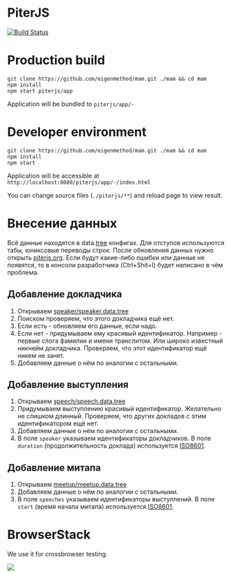 # PiterJS
[![Build Status](https://ci.piterjs.org/api/badges/piterjs/piterjs/status.svg)](https://ci.piterjs.org/piterjs/piterjs)

# Production build

```
git clone https://github.com/eigenmethod/mam.git ./mam && cd mam
npm install
npm start piterjs/app
```

Application will be bundled to `piterjs/app/-`

# Developer environment

```
git clone https://github.com/eigenmethod/mam.git ./mam && cd mam
npm install
npm start
```

Application will be accessible at `http://localhost:8080/piterjs/app/-/index.html`

You can change source files (`./piterjs/**`) and reload page to view result.

# Внесение данных

Всё данные находятся в data.[tree](https://github.com/nin-jin/tree.d) конфигах. Для отступов используются табы, юниксовые переводы строк. После обновления данных нужно открыть [piterjs.org](https://piterjs.org/). Если будут какие-либо ошибки или данные не появятся, то в консоли разработчика (Ctrl+Shit+I) будет написано в чём проблема. 

## Добавление докладчика

1. Открываем [speaker/speaker.data.tree](speaker/speaker.data.tree)
2. Поиском проверяем, что этого докладчика ещё нет.
3. Если есть - обновляем его данные, если надо.
4. Если нет - придумываем ему красивый идентификатор. Например - первые слога фамилии и имени транслитом. Или широко известный никнейм докладчика. Проверяем, что этот идентификатор ещё никем не занят.
5. Добавляем данные о нём по аналогии с остальными.

## Добавление выступления

1. Открываем [speech/speech.data.tree](speech/speech.data.tree)
2. Придумываем выступлению красивый идентификатор. Желательно не слишком длинный. Проверяем, что других докладов с этим идентификатором ещё нет.
3. Добавляем данные о нём по аналогии с остальными.
4. В поле `speaker` указываем идентификаторы докладчиков. В поле `duration` (продолжительность доклада) используется [ISO8601](https://en.wikipedia.org/wiki/ISO_8601#Durations).

## Добавление митапа

1. Открываем [meetup/meetup.data.tree](meetup/meetup.data.tree)
2. Добавляем данные о нём по аналогии с остальными.
4. В поле `speeches` указываем идентификаторы выступлений. В поле `start` (время начала митапа)  используется [ISO8601](https://en.wikipedia.org/wiki/ISO_8601).

# BrowserStack

We use it for crossbrowser testing.

[![](https://p14.zdusercontent.com/attachment/1015988/mfyOFKgRwkD1eZtad4ssyr2lH?token=eyJhbGciOiJkaXIiLCJlbmMiOiJBMTI4Q0JDLUhTMjU2In0..1p0MOCVJ8yuuJjpalEeW_g.pnLJSEABWtJrPhudmT0et0R-OlyYeYgaL5MVQbb4Am2pgwy088zmEuuhXZtidJnb9ZVmF-y4ozuXcEQo1_ers9Qdy1CkbQ_SxSH1rFUO3YAtl-WnJ6BIgZkYyFL-3dI09QYc8V4iVZ6OYoqVl9sL3ETQRssGIUh01yOctsxKCX8BYpmtDD7OFcMouOHphczDR9QP5DaTj9cvGLq07JSfFTqW2xzPEC7BkqxvZ2D30fhIsNkziauaWhxNXda-ezQmIg0vyRJ6rp6YVUSWoxzdBfqBrDmUi6v07s1AGsl07GA.5DNalAqUarVI6r2U8iey-Q)](http://browserstack.com/)
